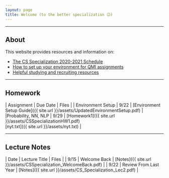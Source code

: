 ```yaml
---
layout: page
title: Welcome (to the better specialization 😉)
---
```


---

## About
This website provides resources and information on:

- [The CS Specialization 2020-2021 Schedule](schedule.md)
- [How to set up your environment for QMI assignments](setup.md)
- [Helpful studying and recruiting resources](resources.md)

---

## Homework

| Assignment                    | Due Date | Files |
| Environment Setup             | 9/22     | [Environment Setup Guide]({{ site.url }}/assets/UpdatedEnvironmentSetup.pdf) 	   |
|Probability, NN, NLP | 9/29 | [Homework1]({{ site.url }}/assets/CSSpecializationHW1.pdf) <br> [nyt.txt]({{ site.url }}/assets/nyt.txt) |

---

## Lecture Notes

| Date                | Lecture Title | Files |
| 9/15   			  | Welcome Back  | [Notes]({{ site.url }}/assets/CSSpecialization_WelcomeBack.pdf)     |
| 9/22   			  | Review From Last Year  | [Notes]({{ site.url }}/assets/CS_Specialization_Lec2.pdf)     |
